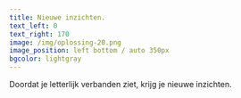 ```yaml
---
title: Nieuwe inzichten.
text_left: 0
text_right: 170
image: /img/oplossing-20.png
image_position: left bottom / auto 350px
bgcolor: lightgray
---
```


Doordat je letterlijk verbanden ziet, krijg je nieuwe inzichten.